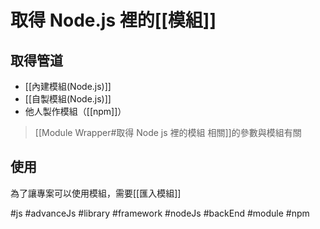 # 取得 Node.js 裡的[[模組]]
## 取得管道
- [[內建模組(Node.js)]]
- [[自製模組(Node.js)]]
- 他人製作模組（[[npm]]）

>[[Module Wrapper#取得 Node js 裡的模組 相關]]的參數與模組有關


## 使用
為了讓專案可以使用模組，需要[[匯入模組]]

#js #advanceJs #library #framework #nodeJs #backEnd #module #npm